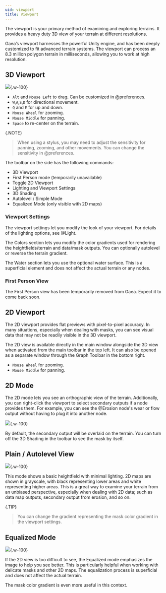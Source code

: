 ```yaml
---
uid: viewport
title: Viewport
---
```


The viewport is your primary method of examining and exploring terrains. It provides a heavy duty 3D view of your terrain at different resolutions.

Gaea’s viewport harnesses the powerful Unity engine, and has been deeply customized to fit advanced terrain systems. The viewport can process an 8.3 million polygon terrain in milliseconds, allowing you to work at high resolution.

## 3D Viewport

![](/images/ui/viewport-3D-settings.jpg){.w-100}

- `Alt` and `Mouse Left` to drag. Can be customized in @preferences.
- `W`,`A`,`S`,`D` for directional movement.
- `Q` and `E` for up and down.
- `Mouse Wheel` for zooming.
- `Mouse Middle` for panning.
- `Space` to re-center on the terrain.

{.NOTE}
> When using a stylus, you may need to adjust the sensitivity for panning, zooming, and other movements. You can change the sensitivity in @preferences.

The toolbar on the side has the following commands:
- 3D Viewport
- First Person mode (temporarily unavailable)
- Toggle 2D Viewport
- Lighting and Viewport Settings
- 3D Shading
- Autolevel / Simple Mode
- Equalized Mode (only visible with 2D maps)

### Viewport Settings

The viewport settings let you modify the look of your viewport. For details of the lighting options, see @Light.

The Colors section lets you modify the color gradients used for rendering the heightfields/terrain and data/mask outputs. You can optionally autolevel or reverse the terrain gradient.

The Water section lets you use the optional water surface. This is a superficial element and does not affect the actual terrain or any nodes.

### First Person View

The First Person view has been temporarily removed from Gaea. Expect it to come back soon.

## 2D Viewport

The 2D viewport provides flat previews with pixel-to-pixel accuracy. In many situations, especially when dealing with masks, you can see visual data that may not be readily visible in the 3D viewport. 

The 2D view is available directly in the main window alongside the 3D view when activated from the main toolbar in the top left. It can also be opened as a separate window through the Graph Toolbar in the bottom right.

- `Mouse Wheel` for zooming.
- `Mouse Middle` for panning.

## 2D Mode

The 2D mode lets you see an orthographic view of the terrain. Additionally, you can right-click the viewport to select secondary outputs if a node provides them. For example, you can see the @Erosion node's wear or flow output without having to plug it into another node.

![](/images/ui/viewport-2D-ports.jpg){.w-100}

By default, the secondary output will be overlaid on the terrain. You can turn off the 3D Shading in the toolbar to see the mask by itself.

## Plain / Autolevel View

![](/images/ui/viewport-2D-plain.jpg){.w-100}

This mode shows a basic heightfield with minimal lighting. 2D maps are shown in grayscale, with black representing lower areas and white representing higher areas. This is a great way to examine your terrain from an unbiased perspective, especially when dealing with 2D data; such as data map outputs, secondary output from erosion, and so on. 

{.TIP}
> You can change the gradient representing the mask color gradient in the viewport settings.


## Equalized Mode

![](/images/ui/viewport-2D-eq.jpg){.w-100}

If the 2D view is too difficult to see, the Equalized mode emphasizes the image to help you see better. This is particularly helpful when working with delicate masks and other 2D maps. The equalization process is superficial and does not affect the actual terrain.

The mask color gradient is even more useful in this context.